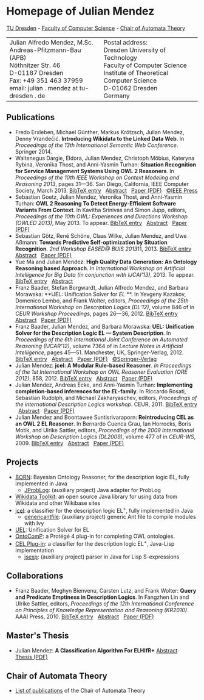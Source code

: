 # Homepage of Julian Mendez

[TU Dresden](https://www.tu-dresden.de) -
[Faculty of Computer Science](https://www.inf.tu-dresden.de) -
[Chair of Automata Theory](https://lat.inf.tu-dresden.de/index-en.html)

<table boder="0">
<tr>
  <td>Julian Alfredo Mendez, M.Sc.<br />
  Andreas-Pfitzmann-Bau (APB)<br />
  N&ouml;thnitzer Str. 46<br />
  D-01187 Dresden<br />
  Fax: +49 351 463 37959<br />
  email: julian . mendez at tu-dresden . de
  </td>
  <td>Postal address:<br />
  Dresden University of Technology<br />
  Faculty of Computer Science<br />
  Institute of Theoretical Computer Science<br />
  D-01062 Dresden<br />
  Germany</td>
</tr>
</table>


## Publications

* <a id="ErxGu14" /> Fredo Erxleben, Michael G&uuml;nther, Markus Kr&ouml;tzsch, Julian Mendez, Denny Vrande&#x010D;i&#x0107;. **Introducing Wikidata to the Linked Data Web**. In *Proceedings of the 13th International Semantic Web Conference*. Springer 2014.
* <a id="DelMe13" /> Waltenegus Dargie, Eldora, Julian Mendez, Christoph M&ouml;bius, Kateryna Rybina, Veronika Thost, and Anni-Yasmin Turhan: **Situation Recognition for Service Management Systems Using OWL 2 Reasoners**. In *Proceedings of the 10th IEEE Workshop on Context Modeling and Reasoning 2013*, pages 31&mdash;36. San Diego, California, IEEE Computer Society, March 2013.
 [BibTeX entry](https://lat.inf.tu-dresden.de/research/papers-bib.html#DelMe13) &nbsp;
 [Abstract](https://lat.inf.tu-dresden.de/research/papers-abs.html#DelMe13) &nbsp;
 [Paper (PDF)](https://lat.inf.tu-dresden.de/research/papers/2013/DElMe-CoMoRea-13.pdf) &nbsp;
 [&copy;IEEE Press](https://ieeexplore.ieee.org/Xplore/guesthome.jsp)
* <a id="GoMeT13" /> Sebastian Goetz, Julian Mendez, Veronika Thost, and Anni-Yasmin Turhan: **OWL 2 Reasoning To Detect Energy-Efficient Software Variants From Context**. In Kavitha Srinivas and Simon Jupp, editors, *Proceedings of the 10th OWL: Experiences and Directions Workshop (OWLED 2013)*, May 2013. To appear.
 [BibTeX entry](https://lat.inf.tu-dresden.de/research/papers-bib.html#GoMeT13) &nbsp;
 [Abstract](https://lat.inf.tu-dresden.de/research/papers-abs.html#GoMeT13) &nbsp;
 [Paper (PDF)](https://lat.inf.tu-dresden.de/research/papers/2013/GoMeT-OWLED-13.pdf)
* <a id="GoScWiMeAs13" /> Sebastian G&ouml;tz, Ren&eacute; Sch&ouml;ne, Claas Wilke, Julian Mendez, and Uwe A&szlig;mann: **Towards Predictive Self-optimization by Situation Recognition**. *2nd Workshop EASED@ BUIS 2013*11, 2013.
 [BibTeX entry](https://lat.inf.tu-dresden.de/research/papers-bib.html#GoScWiMeAs13) &nbsp;
 [Abstract](https://lat.inf.tu-dresden.de/research/papers-abs.html#GoScWiMeAs13) &nbsp;
 [Paper (PDF)](https://lat.inf.tu-dresden.de/research/papers/2013/GoScWiMeAs13.pdf)
* <a id="MaMe-AIBD13" /> Yue Ma and Julian Mendez: **High Quality Data Generation: An Ontology Reasoning based Approach**. In *International Workshop on Artificial Intelligence for Big Data (in conjunction with IJCAI'13)*, 2013. To appear.
 [BibTeX entry](https://lat.inf.tu-dresden.de/research/papers-bib.html#MaMe-AIBD13) &nbsp;
 [Abstract](https://lat.inf.tu-dresden.de/research/papers-abs.html#MaMe-AIBD13)
* <a id="BBMM-DL-12" /> Franz Baader, Stefan Borgwardt, Julian Alfredo Mendez, and Barbara Morawska: **UEL: Unification Solver for *EL* **. In Yevgeny Kazakov, Domenico Lembo, and Frank Wolter, editors, *Proceedings of the 25th International Workshop on Description Logics (DL'12)*, volume 846 of in *CEUR Workshop Proceedings*, pages 26&mdash;36, 2012.
 [BibTeX entry](https://lat.inf.tu-dresden.de/research/papers-bib.html#BBMM-DL-12) &nbsp;
 [Abstract](https://lat.inf.tu-dresden.de/research/papers-abs.html#BBMM-DL-12) &nbsp;
 [Paper (PDF)](https://lat.inf.tu-dresden.de/research/papers/2012/BBMM-DL-12.pdf)
* <a id="BaMM-IJCAR-12" /> Franz Baader, Julian Mendez, and Barbara Morawska: **UEL: Unification Solver for the Description Logic EL &mdash; System Description**. In *Proceedings of the 6th International Joint Conference on Automated Reasoning (IJCAR'12)*, volume 7364 of in *Lecture Notes in Artificial Intelligence*, pages 45&mdash;51. Manchester, UK, Springer-Verlag, 2012.
 [BibTeX entry](https://lat.inf.tu-dresden.de/research/papers-bib.html#BaMM-IJCAR-12) &nbsp;
 [Abstract](https://lat.inf.tu-dresden.de/research/papers-abs.html#BaMM-IJCAR-12) &nbsp;
 [Paper (PDF)](https://lat.inf.tu-dresden.de/research/papers/2012/BaMM-IJCAR-12.pdf) &nbsp;
 [&copy;Springer-Verlag](https://www.springer.de/comp/lncs/index.html)
* <a id="Me-ORE12" /> Julian Mendez: **jcel: A Modular Rule-based Reasoner**. *In Proceedings of the 1st International Workshop on OWL Reasoner Evaluation (ORE 2012)*, 858, 2012.
 [BibTeX entry](https://lat.inf.tu-dresden.de/research/papers-bib.html#Me-ORE12) &nbsp;
 [Abstract](https://lat.inf.tu-dresden.de/research/papers-abs.html#Me-ORE12) &nbsp;
 [Paper (PDF)](https://lat.inf.tu-dresden.de/research/papers/2012/Me-ORE12.pdf)
* <a id="MeEcTu-DL11" /> Julian Mendez, Andreas Ecke, and Anni-Yasmin Turhan: **Implementing completion-based inferences for the *EL*-family**. In Riccardo Rosati, Sebastian Rudolph, and Michael Zakharyaschev, editors, *Proceedings of the international Description Logics workshop*. CEUR, 2011.
 [BibTeX entry](https://lat.inf.tu-dresden.de/research/papers-bib.html#MeEcTu-DL11) &nbsp;
 [Abstract](https://lat.inf.tu-dresden.de/research/papers-abs.html#MeEcTu-DL11) &nbsp;
 [Paper (PDF)](https://lat.inf.tu-dresden.de/research/papers/2011/MeEcTu-DL.pdf)
* <a id="MeSu-DL09" /> Julian Mendez and Boontawee Suntisrivaraporn: **Reintroducing CEL as an OWL 2 EL Reasoner**. In Bernardo Cuenca Grau, Ian Horrocks, Boris Motik, and Ulrike Sattler, editors, *Proceedings of the 2009 International Workshop on Description Logics (DL2009)*, volume 477 of in *CEUR-WS*, 2009.
 [BibTeX entry](https://lat.inf.tu-dresden.de/research/papers-bib.html#MeSu-DL09) &nbsp;
 [Abstract](https://lat.inf.tu-dresden.de/research/papers-abs.html#MeSu-DL09) &nbsp;
 [Paper (PDF)](https://lat.inf.tu-dresden.de/research/papers/2009/MeSu-DL09.pdf)


## Projects

* [BORN](https://julianmendez.github.io/born): Bayesian Ontology Reasoner, for the description logic EL, fully implemented in Java
  * [JProbLog](https://julianmendez.github.io/jproblog): (auxiliary project) Java adapter for ProbLog
* [Wikidata Toolkit](https://github.com/Wikidata/Wikidata-Toolkit): an open source Java library for using data from Wikidata and other Wikibase sites 
* [jcel](https://julianmendez.github.io/jcel): a classifier for the description logic EL<sup>+</sup>, fully implemented in Java
  * [genericantfile](https://julianmendez.github.io/genericantfile): (auxiliary project) generic Ant file to compile modules with Ivy
* [UEL](https://julianmendez.github.io/uel): Unification Solver for EL
* [OntoComP](https://julianmendez.github.io/ontocomp): a Prot&eacute;g&eacute; 4 plug-in for completing OWL ontologies.
* [CEL Plug-in](https://lat.inf.tu-dresden.de/systems/cel/): a classifier for the description logic EL<sup>+</sup>, Java-Lisp implementation
  * [jsexp](https://julianmendez.github.io/jsexp): (auxiliary project) parser in Java for Lisp S-expressions


## Collaborations

* <a id="BaaderBLW10" /> Franz Baader, Meghyn Bienvenu, Carsten Lutz, and Frank Wolter: **Query and Predicate Emptiness in Description Logics**. In Fangzhen Lin and Ulrike Sattler, editors, *Proceedings of the 12th International Conference on Principles of Knowledge Representation and Reasoning (KR2010)*. AAAI Press, 2010.
 [BibTeX entry](https://lat.inf.tu-dresden.de/research/papers-bib.html#BaaderBLW10) &nbsp;
 [Abstract](https://lat.inf.tu-dresden.de/research/papers-abs.html#BaaderBLW10) &nbsp;
 [Paper (PDF)](https://lat.inf.tu-dresden.de/research/papers/2010/BaaderBLW10.pdf)


## Master's Thesis

* <a id="Men-Mas-11" /> Julian Mendez: **A Classification Algorithm For ELHIfR+**
 [Abstract](https://lat.inf.tu-dresden.de/research/mas/#Men-Mas-11) &nbsp;
 [Thesis (PDF)](https://lat.inf.tu-dresden.de/research/mas/Men-Mas-11.pdf)


## Chair of Automata Theory

* [List of publications](https://lat.inf.tu-dresden.de/research/papers.html) of the Chair of Automata Theory


